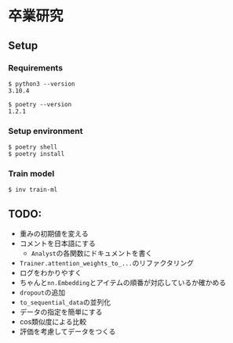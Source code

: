 # 卒業研究

## Setup

### Requirements

```
$ python3 --version
3.10.4

$ poetry --version
1.2.1
```

### Setup environment

```shell
$ poetry shell
$ poetry install
```

### Train model

```shell
$ inv train-ml
```

## TODO:

- 重みの初期値を変える
- コメントを日本語にする
    - `Analyst`の各関数にドキュメントを書く
- `Trainer.attention_weights_to_...`のリファクタリング
- ログをわかりやすく
- ちゃんと`nn.Embedding`とアイテムの順番が対応しているか確かめる
- `dropout`の追加
- `to_sequential_data`の並列化
- データの指定を簡単にする
- cos類似度による比較
- 評価を考慮してデータをつくる